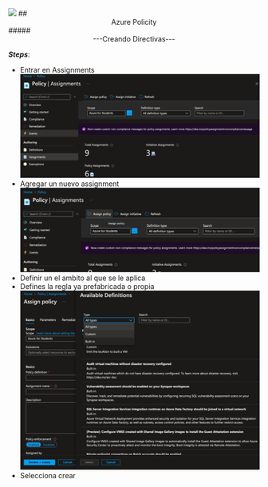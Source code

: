 <img src="https://docs.microsoft.com/answers/topics/25504/icon.html?t=168508" width="80"> 
## <center>Azure Policity</center>
##### <center>---Creando Directivas---</center> 

***Steps***:

- Entrar en Assignments
![](/Practicas-Semana2/Practicas-Seson-1/Image/Step1.png)
- Agregar un nuevo assignment
![](/Practicas-Semana2/Practicas-Seson-1/Image/Step2.png)
- Definir un el ambito al que se le aplica
- Defines la regla ya prefabricada o propia
![](/Practicas-Semana2/Practicas-Seson-1/Image/Step3.png)
- Selecciona crear
